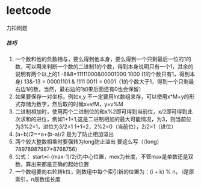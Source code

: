 # leetcode
力扣刷题
##### 技巧
1. 一个数和他的负数相与，要么得到他本身，要么得到一个只剩最后一位的1的数，可以用来判断一个数的二进制1的个数，得到本身说明只有一个1，其余的说明有两个以上的1
-8&8=11111000&00001000  1000 (1的个数只有1，得到本身)
13&-13 = 00001101 & 1111 0011 = 0001（1的个数大于1，得到一个只剩最右边1的数，当然，最右边的1如果后面还有0也会保留）
2. 如果要保存一对坐标，例如x,y 不一定要用Int数组来存，可以使用x*M+y的形式存储为数字，然后取的时候x=v/M，y=v%M
3. 二进制相加时，使用两个二进制位的和x%2即可得到当前位，x/2即可得到此次求和的进位，例如1+1+1,这是二进制相加的最大可能情况，为3，则当前位为3%2=1，进位为3/2=1  1+1=2，2%2=0（当前位），2/2=1（进位）
4.  (a+b)/2==a+(b-a)/2 是为了防止相加溢出
5. 两个较大整数相乘时要强转为long防止溢出 要这么写（（long）78978987987*8768756）
6. 公式： start=i-(max-1)/2;i为中心位置，mex为长度，不管max是单数还是双数，算出来都是正确的起始位置
7. 一个数组要向右轮转k位，则数组中每个索引新的位置为：(i + k) % n， i是原索引，n是数组长度